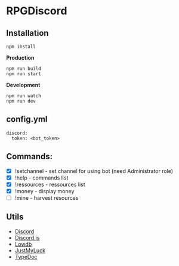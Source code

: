 # RPGDiscord

## Installation
```
npm install
```

**Production**
```
npm run build
npm run start
```
**Development**
```
npm run watch
npm run dev
```

## config.yml
```
discord:
  token: <bot_token>
```

## Commands:
* [x] !setchannel - set channel for using bot (need Administrator role)
* [x] !help - commands list
* [x] !ressources - ressources list
* [x] !money - display money
* [ ] !mine - harvest resources

## Utils
* [Discord](https://discord.com/)
* [Discord.js](https://discord.js.org/)
* [Lowdb](https://github.com/typicode/lowdb)
* [JustMyLuck](https://www.npmjs.com/package/just-my-luck)
* [TypeDoc](http://typedoc.org/)
